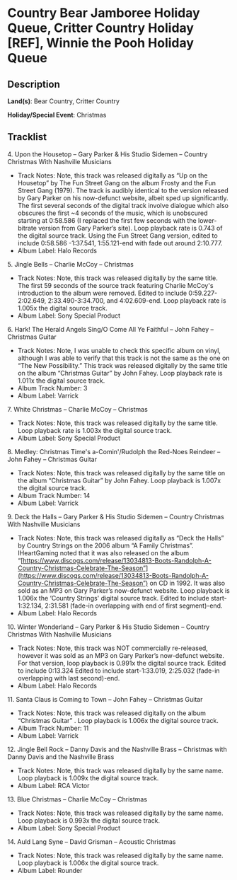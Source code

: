 # Country Bear Jamboree Holiday Queue, Critter Country Holiday [REF], Winnie the Pooh Holiday Queue

## Description

**Land(s)**: Bear Country, Critter Country

**Holiday/Special Event**: Christmas

## Tracklist

4\. Upon the Housetop – Gary Parker & His Studio Sidemen – Country Christmas With Nashville Musicians

- Track Notes: Note, this track was released digitally as “Up on the Housetop” by The Fun Street Gang on the album Frosty and the Fun Street Gang (1979). The track is audibly identical to the version released by Gary Parker on his now-defunct website, albeit sped up significantly. The first several seconds of the digital track involve dialogue which also obscures the first ~4 seconds of the music, which is unobscured starting at 0:58.586 (I replaced the first few seconds with the lower-bitrate version from Gary Parker’s site). Loop playback rate is 0.743 of the digital source track. Using the Fun Street Gang version, edited to include 0:58.586 -1:37.541, 1:55.121-end with fade out around 2:10.777.
- Album Label: Halo Records

5\. Jingle Bells – Charlie McCoy – Christmas

- Track Notes: Note, this track was released digitally by the same title. The first 59 seconds of the source track featuring Charlie McCoy's introduction to the album were removed. Edited to include 0:59.227-2:02.649, 2:33.490-3:34.700, and 4:02.609-end. Loop playback rate is 1.005x the digital source track.
- Album Label: Sony Special Product

6\. Hark! The Herald Angels Sing/O Come All Ye Faithful – John Fahey – Christmas Guitar

- Track Notes: Note, I was unable to check this specific album on vinyl, although I was able to verify that this track is not the same as the one on “The New Possibility.” This track was released digitally by the same title on the album “Christmas Guitar” by John Fahey. Loop playback rate is 1.011x the digital source track.
- Album Track Number: 3
- Album Label: Varrick

7\. White Christmas – Charlie McCoy – Christmas

- Track Notes: Note, this track was released digitally by the same title. Loop playback rate is 1.003x the digital source track.
- Album Label: Sony Special Product

8\. Medley: Christmas Time's a-Comin'/Rudolph the Red-Noes Reindeer – John Fahey – Christmas Guitar

- Track Notes: Note, this track was released digitally by the same title on the album “Christmas Guitar” by John Fahey. Loop playback is 1.007x the digital source track.
- Album Track Number: 14
- Album Label: Varrick

9\. Deck the Halls – Gary Parker & His Studio Sidemen – Country Christmas With Nashville Musicians

- Track Notes: Note, this track was released digitally as “Deck the Halls” by Country Strings on the 2006 album “A Family Christmas”. IHeartGaming noted that it was also released on the album “[https://www.discogs.com/release/13034813-Boots-Randolph-A-Country-Christmas-Celebrate-The-Season”](https://www.discogs.com/release/13034813-Boots-Randolph-A-Country-Christmas-Celebrate-The-Season”) on CD in 1992. It was also sold as an MP3 on Gary Parker’s now-defunct website. Loop playback is 1.006x the ‘Country Strings' digital source track. Edited to include start-1:32.134, 2:31.581 (fade-in overlapping with end of first segment)-end.
- Album Label: Halo Records

10\. Winter Wonderland – Gary Parker & His Studio Sidemen – Country Christmas With Nashville Musicians

- Track Notes: Note, this track was NOT commercially re-released, however it was sold as an MP3 on Gary Parker’s now-defunct website. For that version, loop playback is 0.991x the digital source track. Edited to include 0:13.324 Edited to include start-1:33.019, 2:25.032 (fade-in overlapping with last second)-end.
- Album Label: Halo Records

11\. Santa Claus is Coming to Town – John Fahey – Christmas Guitar

- Track Notes: Note, this track was released digitally on the album “Christmas Guitar” . Loop playback is 1.006x the digital source track.
- Album Track Number: 11
- Album Label: Varrick

12\. Jingle Bell Rock – Danny Davis and the Nashville Brass – Christmas with Danny Davis and the Nashville Brass

- Track Notes: Note, this track was released digitally by the same name. Loop playback is 1.009x the digital source track.
- Album Label: RCA Victor

13\. Blue Christmas – Charlie McCoy – Christmas

- Track Notes: Note, this track was released digitally by the same name. Loop playback is 0.993x the digital source track.
- Album Label: Sony Special Product

14\. Auld Lang Syne – David Grisman – Acoustic Christmas

- Track Notes: Note, this track was released digitally by the same name. Loop playback is 1.006x the digital source track.
- Album Label: Rounder

